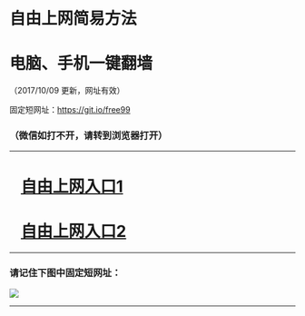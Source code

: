 ﻿# 自由上网简易方法

# 电脑、手机一键翻墙

（2017/10/09 更新，网址有效）

固定短网址：https://git.io/free99

### （微信如打不开，请转到浏览器打开）


***





# &nbsp;&nbsp; <a href="http://ft1503931234.fwq-tz-1001.info/fwqtz01.html?t=100900114729 " target="_blank">自由上网入口1</a>
# &nbsp;&nbsp; <a href="http://ft2342011112.fwq-tz-1002.info/fwqtz02.html?t=100900126515 " target="_blank">自由上网入口2</a>
***

### 请记住下图中固定短网址：

<img src="https://s3-us-west-2.amazonaws.com/fwq-1001/yjfq-20170905okok.png" /> 


***

